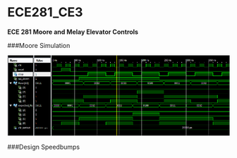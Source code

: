 ECE281_CE3
==========

__ECE 281 Moore and Melay Elevator Controls__

###Moore Simulation

![alt text](https://github.com/byarbrough/ECE281_CE3/blob/master/Moore_screenshot.PNG?raw=true, "Moore Testbench")

###Design Speedbumps
